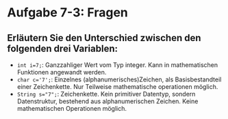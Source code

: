 # Aufgabe 7-3: Fragen
## Erläutern Sie den Unterschied zwischen den folgenden drei Variablen:
*  `int i=7;`: Ganzzahliger Wert vom Typ integer. Kann in mathematischen Funktionen angewandt werden.
*  `char c='7';`: Einzelnes (alphanumerisches)Zeichen, als Basisbestandteil einer Zeichenkette. Nur Teilweise mathematische operationen möglich. 
*  `String s="7";`: Zeichenkette. Kein primitiver Datentyp, sondern Datenstruktur, bestehend aus alphanumerischen Zeichen. Keine mathematischen Operationen möglich. 